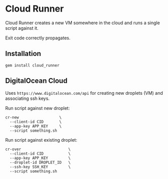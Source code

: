 # Cloud Runner

Cloud Runner creates a new VM somewhere in the cloud and
runs a single script against it.

Exit code correctly propagates.


## Installation

    gem install cloud_runner


## DigitalOcean Cloud

Uses `https://www.digitalocean.com/api` for creating new
droplets (VM) and associating ssh keys.

Run script against new droplet:

    cr-new                  \
      --client-id CID       \
      --app-key APP_KEY     \
      --script something.sh

Run script against existing droplet:

    cr-over                     \
      --client-id CID           \
      --app-key APP_KEY         \
      --droplet-id DROPLET_ID   \
      --ssh-key SSH_KEY         \
      --script something.sh
